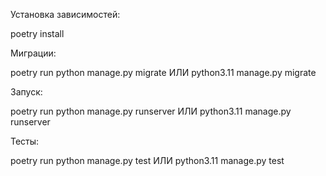 Установка зависимостей:

poetry install

Миграции:

poetry run python manage.py migrate
ИЛИ
python3.11 manage.py migrate

Запуск:

poetry run python manage.py runserver
ИЛИ
python3.11 manage.py runserver

Тесты:

poetry run python manage.py test
ИЛИ
python3.11 manage.py test